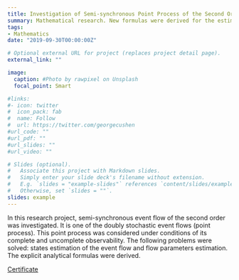 ```yaml
---
title: Investigation of Semi-synchronous Point Process of the Second Order
summary: Mathematical research. New formulas were derived for the estimation of the process states and parameters by observing the dataset of events
tags:
- Mathematics
date: "2019-09-30T00:00:00Z"

# Optional external URL for project (replaces project detail page).
external_link: ""

image:
  caption: #Photo by rawpixel on Unsplash
  focal_point: Smart

#links:
#- icon: twitter
#  icon_pack: fab
#  name: Follow
#  url: https://twitter.com/georgecushen
#url_code: ""
#url_pdf: ""
#url_slides: ""
#url_video: ""

# Slides (optional).
#   Associate this project with Markdown slides.
#   Simply enter your slide deck's filename without extension.
#   E.g. `slides = "example-slides"` references `content/slides/example-slides.md`.
#   Otherwise, set `slides = ""`.
slides: example
---
```


In this research project, semi-synchronous event flow of the second order was investigated. It is one of the doubly stochastic event flows (point process). This point process was considered under conditions of its complete and uncomplete observability. The following problems were solved: states estimation of the event flow and flow parameters estimation. The explicit analytical formulas were derived.

<a href="">
  Certificate
</a>
